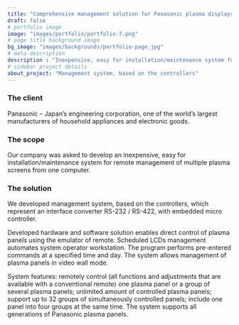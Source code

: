 ```yaml
---
title: "Comprehensive management solution for Panasonic plasma displays"
draft: false
# portfolio image
image: "images/portfolio/portfolio-7.png"
# page title background image
bg_image: "images/backgrounds/portfolio-page.jpg"
# meta description
description : "Inexpensive, easy for installation/maintenance system for remote management of multiple plasma screens from one computer"
# sidebar project details
about_project: "Management system, based on the controllers"
---
```


### The client

Panasonic – Japan’s engineering corporation, one of the world’s largest manufacturers of household appliances and electronic goods.

### The scope

Our company was asked to develop an inexpensive, easy for installation/maintenance system for remote management of multiple plasma screens from one computer.

### The solution

We developed management system, based on the controllers, which represent an interface converter RS-232 / RS-422, with embedded micro controller.

Developed hardware and software solution enables direct control of plasma panels using the emulator of remote. Scheduled LCDs management automates system operator workstation. The program performs pre-entered commands at a specified time and day. The system allows management of plasma panels in video wall mode.

System features: remotely control (all functions and adjustments that are available with a conventional remote) one plasma panel or a group of several plasma panels; unlimited amount of controlled plasma panels; support up to 32 groups of simultaneously controlled panels; include one panel into four groups at the same time. The system supports all generations of Panasonic plasma panels.